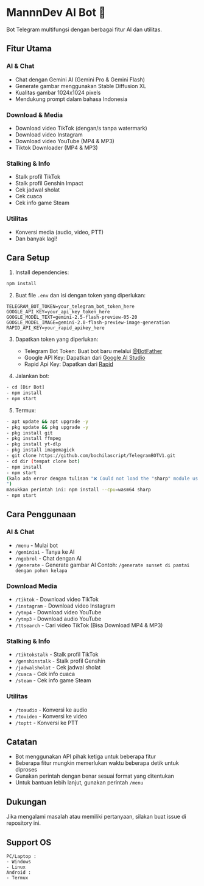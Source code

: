# MannnDev AI Bot 🤖

Bot Telegram multifungsi dengan berbagai fitur AI dan utilitas.

## Fitur Utama

### AI & Chat
- Chat dengan Gemini AI (Gemini Pro & Gemini Flash)
- Generate gambar menggunakan Stable Diffusion XL
- Kualitas gambar 1024x1024 pixels
- Mendukung prompt dalam bahasa Indonesia

### Download & Media
- Download video TikTok (dengan/s tanpa watermark)
- Download video Instagram
- Download video YouTube (MP4 & MP3)
- Tiktok Downloader (MP4 & MP3)

### Stalking & Info
- Stalk profil TikTok
- Stalk profil Genshin Impact
- Cek jadwal sholat
- Cek cuaca
- Cek info game Steam

### Utilitas
- Konversi media (audio, video, PTT)
- Dan banyak lagi!

## Cara Setup

1. Install dependencies:
```bash
npm install
```

2. Buat file `.env` dan isi dengan token yang diperlukan:
```
TELEGRAM_BOT_TOKEN=your_telegram_bot_token_here
GOOGLE_API_KEY=your_api_key_token_here
GOOGLE_MODEL_TEXT=gemini-2.5-flash-preview-05-20
GOOGLE_MODEL_IMAGE=gemini-2.0-flash-preview-image-generation
RAPID_API_KEY=your_rapid_apikey_here
```

3. Dapatkan token yang diperlukan:
   - Telegram Bot Token: Buat bot baru melalui [@BotFather](https://t.me/BotFather)
   - Google API Key: Dapatkan dari [Google AI Studio](https://makersuite.google.com/app/apikey)
   - Rapid Api Key: Dapatkan dari [Rapid](https://rapidapi.com)

4. Jalankan bot:
```bash
- cd [Dir Bot]
- npm install
- npm start
```

5. Termux:
```bash
- apt update && apt upgrade -y
- pkg update && pkg upgrade -y
- pkg install git
- pkg install ffmpeg
- pkg install yt-dlp
- pkg install imagemagick
- git clone https://github.com/bochilascript/TelegramBOTV1.git
- cd dir (tempat clone bot)
- npm install
- npm start
(kalo ada error dengan tulisan "❌ Could not load the "sharp" module using the android-arm64 runtime
")
masukkan perintah ini: npm install --cpu=wasm64 sharp
- npm start
```

## Cara Penggunaan

### AI & Chat
- `/menu` - Mulai bot
- `/geminiai` - Tanya ke AI
- `/ngobrol` - Chat dengan AI
- `/generate` - Generate gambar AI
  Contoh: `/generate sunset di pantai dengan pohon kelapa`

### Download Media
- `/tiktok` - Download video TikTok
- `/instagram` - Download video Instagram
- `/ytmp4` - Download video YouTube
- `/ytmp3` - Download audio YouTube
- `/ttsearch` - Cari video TikTok (Bisa Download MP4 & MP3)

### Stalking & Info
- `/tiktokstalk` - Stalk profil TikTok
- `/genshinstalk` - Stalk profil Genshin
- `/jadwalsholat` - Cek jadwal sholat
- `/cuaca` - Cek info cuaca
- `/steam` - Cek info game Steam

### Utilitas
- `/toaudio` - Konversi ke audio
- `/tovideo` - Konversi ke video
- `/toptt` - Konversi ke PTT

## Catatan

- Bot menggunakan API pihak ketiga untuk beberapa fitur
- Beberapa fitur mungkin memerlukan waktu beberapa detik untuk diproses
- Gunakan perintah dengan benar sesuai format yang ditentukan
- Untuk bantuan lebih lanjut, gunakan perintah `/menu`

## Dukungan

Jika mengalami masalah atau memiliki pertanyaan, silakan buat issue di repository ini. 

## Support OS
```
PC/Laptop : 
- Windows
- Linux
Android : 
- Termux
```

